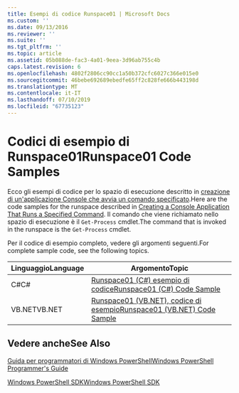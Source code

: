 ```yaml
---
title: Esempi di codice Runspace01 | Microsoft Docs
ms.custom: ''
ms.date: 09/13/2016
ms.reviewer: ''
ms.suite: ''
ms.tgt_pltfrm: ''
ms.topic: article
ms.assetid: 05b088de-fac3-4a01-9eea-3d96ab755c4b
caps.latest.revision: 6
ms.openlocfilehash: 4802f2806cc90cc1a50b372cfc6027c366e015e0
ms.sourcegitcommit: 46bebe692689ebedfe65ff2c828fe666b443198d
ms.translationtype: MT
ms.contentlocale: it-IT
ms.lasthandoff: 07/10/2019
ms.locfileid: "67735123"
---
```

# <a name="runspace01-code-samples"></a><span data-ttu-id="993fb-102">Codici di esempio di Runspace01</span><span class="sxs-lookup"><span data-stu-id="993fb-102">Runspace01 Code Samples</span></span>

<span data-ttu-id="993fb-103">Ecco gli esempi di codice per lo spazio di esecuzione descritto in [creazione di un'applicazione Console che avvia un comando specificato](/dotnet/csharp/programming-guide/inside-a-program/hello-world-your-first-program).</span><span class="sxs-lookup"><span data-stu-id="993fb-103">Here are the code samples for the runspace described in [Creating a Console Application That Runs a Specified Command](/dotnet/csharp/programming-guide/inside-a-program/hello-world-your-first-program).</span></span> <span data-ttu-id="993fb-104">Il comando che viene richiamato nello spazio di esecuzione è il `Get-Process` cmdlet.</span><span class="sxs-lookup"><span data-stu-id="993fb-104">The command that is invoked in the runspace is the `Get-Process` cmdlet.</span></span>

<span data-ttu-id="993fb-105">Per il codice di esempio completo, vedere gli argomenti seguenti.</span><span class="sxs-lookup"><span data-stu-id="993fb-105">For complete sample code, see the following topics.</span></span>

|<span data-ttu-id="993fb-106">Linguaggio</span><span class="sxs-lookup"><span data-stu-id="993fb-106">Language</span></span>|<span data-ttu-id="993fb-107">Argomento</span><span class="sxs-lookup"><span data-stu-id="993fb-107">Topic</span></span>|
|--------------|-----------|
|<span data-ttu-id="993fb-108">C#</span><span class="sxs-lookup"><span data-stu-id="993fb-108">C#</span></span>|[<span data-ttu-id="993fb-109">Runspace01 (C#) esempio di codice</span><span class="sxs-lookup"><span data-stu-id="993fb-109">Runspace01 (C#) Code Sample</span></span>](./runspace01-csharp-code-sample.md)|
|<span data-ttu-id="993fb-110">VB.NET</span><span class="sxs-lookup"><span data-stu-id="993fb-110">VB.NET</span></span>|[<span data-ttu-id="993fb-111">Runspace01 (VB.NET), codice di esempio</span><span class="sxs-lookup"><span data-stu-id="993fb-111">Runspace01 (VB.NET) Code Sample</span></span>](./runspace01-vb-net-code-sample.md)|

## <a name="see-also"></a><span data-ttu-id="993fb-112">Vedere anche</span><span class="sxs-lookup"><span data-stu-id="993fb-112">See Also</span></span>

[<span data-ttu-id="993fb-113">Guida per programmatori di Windows PowerShell</span><span class="sxs-lookup"><span data-stu-id="993fb-113">Windows PowerShell Programmer's Guide</span></span>](./windows-powershell-programmer-s-guide.md)

[<span data-ttu-id="993fb-114">Windows PowerShell SDK</span><span class="sxs-lookup"><span data-stu-id="993fb-114">Windows PowerShell SDK</span></span>](../windows-powershell-reference.md)